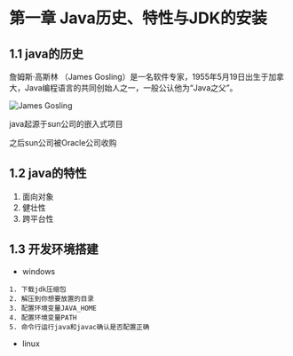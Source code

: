 
# 第一章 Java历史、特性与JDK的安装

## 1.1 java的历史
詹姆斯·高斯林 （James Gosling）是一名软件专家，1955年5月19日出生于加拿大，Java编程语言的共同创始人之一，一般公认他为“Java之父”。

![James Gosling](https://s2.ax1x.com/2019/08/15/mEv7xf.jpg)

java起源于sun公司的嵌入式项目

之后sun公司被Oracle公司收购

## 1.2 java的特性
1. 面向对象
2. 健壮性
3. 跨平台性

## 1.3 开发环境搭建
- windows

```
1. 下载jdk压缩包
2. 解压到你想要放置的目录
3. 配置环境变量JAVA_HOME
4. 配置环境变量PATH 
5. 命令行运行java和javac确认是否配置正确
```

- linux
  
```

```
